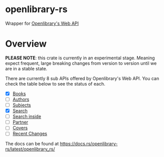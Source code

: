 # openlibrary-rs
Wrapper for [Openlibrary's Web API](https://openlibrary.org/developers/api)

# Overview

**PLEASE NOTE**: this crate is currently in an experimental stage.
Meaning expect frequent, large breaking changes from version to version until we are in a stable state.

There are currently 8 sub APIs offered by Openlibrary's Web API.
You can check the table below to see the status of each.

- [X] [Books](https://openlibrary.org/dev/docs/api/books)
- [ ] [Authors](https://openlibrary.org/dev/docs/api/authors)
- [ ] [Subjects](https://openlibrary.org/dev/docs/api/subjects)
- [X] [Search](https://openlibrary.org/dev/docs/api/search)
- [ ] [Search inside](https://openlibrary.org/dev/docs/api/search_inside)
- [ ] [Partner](https://openlibrary.org/dev/docs/api/read)
- [ ] [Covers](https://openlibrary.org/dev/docs/api/covers)
- [ ] [Recent Changes](https://openlibrary.org/dev/docs/api/recentchanges)

The docs can be found at https://docs.rs/openlibrary-rs/latest/openlibrary_rs/
